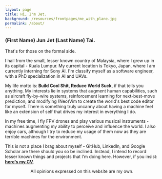 ```yaml
---
layout: page
title: Hi, I'm Jet.
background: /resources/frontpages/me_with_plane.jpg
permalink: /about/
---
```


### (First Name) Jun Jet (Last Name) Tai.

That's for those on the formal side.

I hail from the small, lesser known country of Malaysia, where I grew up in its capital - Kuala Lumpur.
My current location is Tokyo, Japan, where I am currently interning for Sony AI.
I'm classify myself as a software engineer, with a PhD specialization in AI and UAVs.

My life motto is: **Build Cool Shit, Reduce World Suck**, if that tells you anything.
My interests lie in systems that augment human capabilities, such as aircraft fly-by-wire systems, reinforcement learning for next-best-move prediction, and modifying (Neo)Vim to create the world's best code editor for myself.
There is something truly uncanny about having a machine feel like an extension of self that drives my interest in everything I do.

In my free time, I fly FPV drones and play various musical instruments - machines augmenting my ability to perceive and influence the world.
I also enjoy cars, although I try to reduce my usage of them now as they are terrible machines for the environment.

This is not a place I brag about myself - GitHub, LinkedIn, and Google Scholar are there should you so be inclined.
Instead, I intend to record lesser known things and projects that I'm doing here.
However, if you insist: [**here's my CV**](https://jjshoots.ddns.net:8190/api/public/dl/kCFhE3Q9?inline=true).

<p style="text-align: center;">All opinions expressed on this website are my own.</p>
